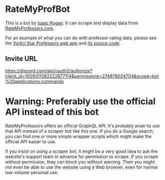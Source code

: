 # RateMyProfBot

This is a bot by [Isaac Kogan](https://isaackogan.com/).  It can scrape and display data from [RateMyProfessors.com](https://www.ratemyprofessors.com/).

For an example of what you can do with professor rating data, please see the [YorkU Star Professors web app](https://stars.yorku.dev/) and [its source code](https://github.com/isaackogan/YorkUProfRatings).

## Invite URL

https://discord.com/api/oauth2/authorize?client_id=1009311082222977114&permissions=274878024704&scope=bot%20applications.commands

# Warning: Preferably use the official API instead of this bot

RateMyProfessors offers an official GraphQL API.  It's probably wiser to use that API instead of a scraper bot like this one.  If you do a Google search, you can find one or more simple wrapper scripts which might make the official API easier to use.

If you insist on using a scraper bot, it might be a very good idea to ask the website's support team in advance for permission to scrape.  If you scrape without permission, they can block you without warning.  Then you might not even be able to use the website using a Web browser, even for normal low-volume personal use.
